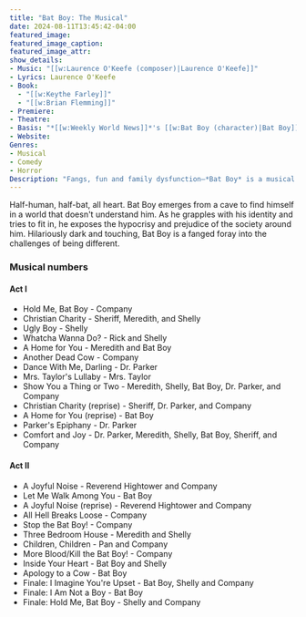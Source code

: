 ```yaml
---
title: "Bat Boy: The Musical"
date: 2024-08-11T13:45:42-04:00
featured_image:
featured_image_caption: 
featured_image_attr:
show_details: 
- Music: "[[w:Laurence O'Keefe (composer)|Laurence O'Keefe]]"
- Lyrics: Laurence O'Keefe
- Book: 
  - "[[w:Keythe Farley]]"
  - "[[w:Brian Flemming]]"
- Premiere: 
- Theatre: 
- Basis: "*[[w:Weekly World News]]*'s [[w:Bat Boy (character)|Bat Boy]]"
- Website: 
Genres:
- Musical
- Comedy
- Horror
Description: "Fangs, fun and family dysfunction—*Bat Boy* is a musical like no other."
---
```

Half-human, half-bat, all heart. Bat Boy emerges from a cave to find himself in a world that doesn't understand him. As he grapples with his identity and tries to fit in, he exposes the hypocrisy and prejudice of the society around him. Hilariously dark and touching, Bat Boy is a fanged foray into the challenges of being different.

### Musical numbers

#### Act I

- Hold Me, Bat Boy - Company
- Christian Charity - Sheriff, Meredith, and Shelly
- Ugly Boy - Shelly
- Whatcha Wanna Do? - Rick and Shelly
- A Home for You - Meredith and Bat Boy
- Another Dead Cow - Company
- Dance With Me, Darling - Dr. Parker
- Mrs. Taylor's Lullaby - Mrs. Taylor
- Show You a Thing or Two - Meredith, Shelly, Bat Boy, Dr. Parker, and Company
- Christian Charity (reprise) - Sheriff, Dr. Parker, and Company
- A Home for You (reprise) - Bat Boy
- Parker's Epiphany - Dr. Parker
- Comfort and Joy - Dr. Parker, Meredith, Shelly, Bat Boy, Sheriff, and Company

#### Act II

- A Joyful Noise - Reverend Hightower and Company
- Let Me Walk Among You - Bat Boy
- A Joyful Noise (reprise) - Reverend Hightower and Company
- All Hell Breaks Loose - Company
- Stop the Bat Boy! - Company
- Three Bedroom House - Meredith and Shelly
- Children, Children - Pan and Company
- More Blood/Kill the Bat Boy! - Company
- Inside Your Heart - Bat Boy and Shelly
- Apology to a Cow - Bat Boy
- Finale: I Imagine You're Upset - Bat Boy, Shelly and Company
- Finale: I Am Not a Boy - Bat Boy
- Finale: Hold Me, Bat Boy - Shelly and Company